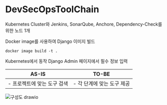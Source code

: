 # DevSecOpsToolChain

Kubernetes Cluster와 Jenkins, SonarQube, Anchore, Dependency-Check를 위한 노드 1개

Docker image를 사용하여 Django 이미지 빌드
```
docker image build -t . 
```
Kubernetes에서 동작
Django Admin 페이지에서 필수 정보 입력

|AS-IS|TO-BE|
|:---:|:---:|
|- 프로젝트에 맞는 도구 검색| - 각 단계에 맞는 도구 제공|

![구성도 drawio](https://user-images.githubusercontent.com/76959621/218671657-cdecc1a6-c49b-4250-8280-6fe6bc586f5f.png)

